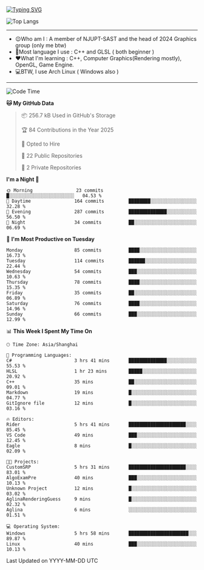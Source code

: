 <a href="https://git.io/typing-svg">
  <img src="https://readme-typing-svg.demolab.com?font=Fira+Code&pause=1000&random=false&width=435&separator=%3D&lines=std%3A%3Aprintln(%22Hello,+world!%22);" alt="Typing SVG" />
</a>

![Top Langs](https://github-readme-stats.vercel.app/api/top-langs/?username=FOTH0626&theme=transparent)

---

- 😉Who am I : A member of NJUPT-SAST and the head of 2024 Graphics group (only me btw)
- 📖Most language I use : C++ and GLSL ( both beginner )
- ❤What I'm learning : C++, Computer Graphics(Rendering mostly), OpenGL, Game Engine.
- 💻BTW, I use Arch Linux ( Windows also )
---
<!--START_SECTION:waka-->
![Code Time](http://img.shields.io/badge/Code%20Time-198%20hrs%202%20mins-blue)

**🐱 My GitHub Data** 

> 📦 256.7 kB Used in GitHub's Storage 
 > 
> 🏆 84 Contributions in the Year 2025
 > 
> 💼 Opted to Hire
 > 
> 📜 22 Public Repositories 
 > 
> 🔑 2 Private Repositories 
 > 
**I'm a Night 🦉** 

```text
🌞 Morning                23 commits          █░░░░░░░░░░░░░░░░░░░░░░░░   04.53 % 
🌆 Daytime                164 commits         ████████░░░░░░░░░░░░░░░░░   32.28 % 
🌃 Evening                287 commits         ██████████████░░░░░░░░░░░   56.50 % 
🌙 Night                  34 commits          ██░░░░░░░░░░░░░░░░░░░░░░░   06.69 % 
```
📅 **I'm Most Productive on Tuesday** 

```text
Monday                   85 commits          ████░░░░░░░░░░░░░░░░░░░░░   16.73 % 
Tuesday                  114 commits         ██████░░░░░░░░░░░░░░░░░░░   22.44 % 
Wednesday                54 commits          ███░░░░░░░░░░░░░░░░░░░░░░   10.63 % 
Thursday                 78 commits          ████░░░░░░░░░░░░░░░░░░░░░   15.35 % 
Friday                   35 commits          ██░░░░░░░░░░░░░░░░░░░░░░░   06.89 % 
Saturday                 76 commits          ████░░░░░░░░░░░░░░░░░░░░░   14.96 % 
Sunday                   66 commits          ███░░░░░░░░░░░░░░░░░░░░░░   12.99 % 
```


📊 **This Week I Spent My Time On** 

```text
🕑︎ Time Zone: Asia/Shanghai

💬 Programming Languages: 
C#                       3 hrs 41 mins       ██████████████░░░░░░░░░░░   55.53 % 
HLSL                     1 hr 23 mins        █████░░░░░░░░░░░░░░░░░░░░   20.92 % 
C++                      35 mins             ██░░░░░░░░░░░░░░░░░░░░░░░   09.01 % 
Markdown                 19 mins             █░░░░░░░░░░░░░░░░░░░░░░░░   04.77 % 
GitIgnore file           12 mins             █░░░░░░░░░░░░░░░░░░░░░░░░   03.16 % 

🔥 Editors: 
Rider                    5 hrs 41 mins       █████████████████████░░░░   85.45 % 
VS Code                  49 mins             ███░░░░░░░░░░░░░░░░░░░░░░   12.45 % 
Eagle                    8 mins              █░░░░░░░░░░░░░░░░░░░░░░░░   02.09 % 

🐱‍💻 Projects: 
CustomSRP                5 hrs 31 mins       █████████████████████░░░░   83.01 % 
AlgoExamPre              40 mins             ███░░░░░░░░░░░░░░░░░░░░░░   10.13 % 
Unknown Project          12 mins             █░░░░░░░░░░░░░░░░░░░░░░░░   03.02 % 
AglinaRenderingGuess     9 mins              █░░░░░░░░░░░░░░░░░░░░░░░░   02.32 % 
Aglina                   6 mins              ░░░░░░░░░░░░░░░░░░░░░░░░░   01.51 % 

💻 Operating System: 
Windows                  5 hrs 58 mins       ██████████████████████░░░   89.87 % 
Linux                    40 mins             ███░░░░░░░░░░░░░░░░░░░░░░   10.13 % 
```


 Last Updated on YYYY-MM-DD UTC
<!--END_SECTION:waka-->
